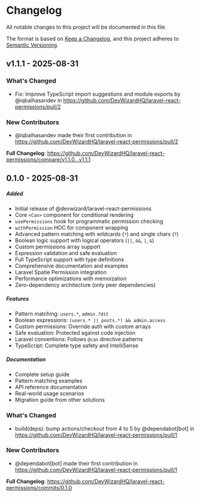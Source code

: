 # Changelog

All notable changes to this project will be documented in this file.

The format is based on [Keep a Changelog](https://keepachangelog.com/en/1.0.0/), and this project
adheres to [Semantic Versioning](https://semver.org/spec/v2.0.0.html).

## v1.1.1 - 2025-08-31

### What's Changed

* Fix: Improve TypeScript import suggestions and module exports by @iqbalhasandev in https://github.com/DevWizardHQ/laravel-react-permissions/pull/2

### New Contributors

* @iqbalhasandev made their first contribution in https://github.com/DevWizardHQ/laravel-react-permissions/pull/2

**Full Changelog**: https://github.com/DevWizardHQ/laravel-react-permissions/compare/v1.1.0...v1.1.1

## 0.1.0 - 2025-08-31

##### Added

- Initial release of @devwizard/laravel-react-permissions
- Core `<Can>` component for conditional rendering
- `usePermissions` hook for programmatic permission checking
- `withPermission` HOC for component wrapping
- Advanced pattern matching with wildcards (`*`) and single chars (`?`)
- Boolean logic support with logical operators (`||`, `&&`, `|`, `&`)
- Custom permissions array support
- Expression validation and safe evaluation
- Full TypeScript support with type definitions
- Comprehensive documentation and examples
- Laravel Spatie Permission integration
- Performance optimizations with memoization
- Zero-dependency architecture (only peer dependencies)

##### Features

- Pattern matching: `users.*`, `admin.?dit`
- Boolean expressions: `(users.* || posts.*) && admin.access`
- Custom permissions: Override auth with custom arrays
- Safe evaluation: Protected against code injection
- Laravel conventions: Follows `@can` directive patterns
- TypeScript: Complete type safety and IntelliSense

##### Documentation

- Complete setup guide
- Pattern matching examples
- API reference documentation
- Real-world usage scenarios
- Migration guide from other solutions

### What's Changed

- build(deps): bump actions/checkout from 4 to 5 by @dependabot[bot] in
  https://github.com/DevWizardHQ/laravel-react-permissions/pull/1

### New Contributors

- @dependabot[bot] made their first contribution in
  https://github.com/DevWizardHQ/laravel-react-permissions/pull/1

**Full Changelog**: https://github.com/DevWizardHQ/laravel-react-permissions/commits/0.1.0
